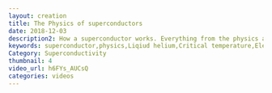 ```yaml
---
layout: creation
title: The Physics of superconductors
date: 2018-12-03
description2: How a superconductor works. Everything from the physics and some of the history as well. Superconductors were discovered in 1911 by Heike Kamerlingh Onnes. It was discovered because it was made possible to liquefy helium which produced temperatures down to 2-4 kelvin. It was then discovered the resistance drops to 0 after the critical temperature. It is explained by BCS theory, how two electrons goes from fermions and bonds into a boson. This theory can be used to levitates trains or everything. Explained by the meissner effect. This video only cover type 1 and not type 2 superconductors.
keywords: superconductor,physics,Liqiud helium,Critical temperature,Electrical resistance. cooper pairs,Bosons,Hover trains,Type 1,Type 2,Field lines,fermions,Meissner effect,physics lecture,theory,cooper pair,levitating trains,levitating,super conductor,electrical resistance,zero electrical resistance,quantum physics,superconductors,explained
Category: Superconductivity
thumbnail: 4
video_url: h6FYs_AUCsQ
categories: videos
---
```

